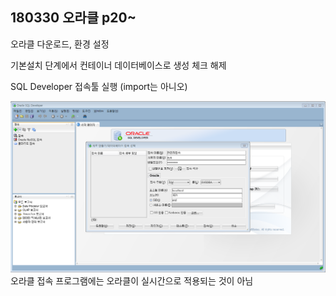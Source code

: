 ## 180330 오라클 p20~

오라클 다운로드, 환경 설정

기본설치 단계에서 컨테이너 데이터베이스로 생성 체크 해제

SQL Developer 접속툴 실행 \(import는 아니오\)



![](/assets/18033001import.png)오라클 접속 프로그램에는 오라클이 실시간으로 적용되는 것이 아님



